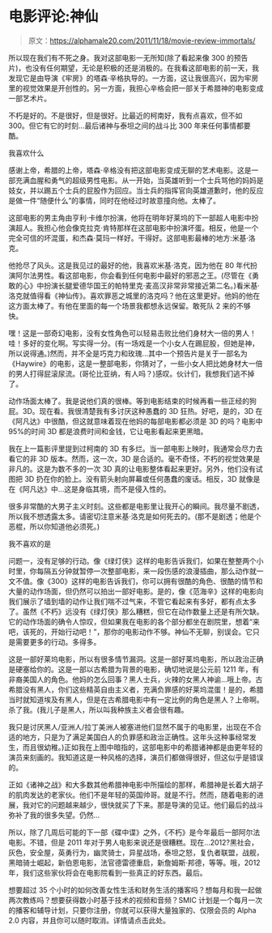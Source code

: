 # 电影评论:神仙

> 原文：<https://alphamale20.com/2011/11/18/movie-review-immortals/>

所以现在我们有不死之身。我对这部电影一无所知(除了看起来像 300 的预告片)，也没有任何期望，无论是积极的还是消极的。在我看这部电影的前一天，我发现它是由导演《牢房》的塔森·辛格执导的。一方面，这让我很高兴，因为牢房里的视觉效果是开创性的。另一方面，我担心辛格会把一部关于希腊神的电影变成一部艺术片。

不朽是好的。不是很好，但是很好。比最近的柯南好，我有点喜欢，但不如 300。但它有它的时刻...最后诸神与泰坦之间的战斗比 300 年来任何事情都要酷。

我喜欢什么

感谢上帝，希腊的上帝，塔森·辛格没有把这部电影变成无聊的艺术电影。这是一部充满血腥和勇气的超级男性电影。从一开始，当英雄听到一个士兵骂他的妈妈是妓女，并以踢五个士兵的屁股作为回应。当士兵的指挥官向英雄道歉时，他的反应是做一件“随便什么”的事情，同时在他经过时故意撞向他。太棒了。

这部电影的男主角由亨利·卡维尔扮演，他将在明年好莱坞的下一部超人电影中扮演超人。我担心他会像克拉克·肯特那样在这部电影中扮演坏蛋。相反，他是一个完全可信的坏混蛋，和杰森·莫玛一样好。干得好。这部电影最棒的地方:米基·洛克。

他抢尽了风头。这是我见过的最好的他，我喜欢米基·洛克，因为他在 80 年代扮演阿尔法男性。看这部电影，你会看到任何电影中最好的邪恶之王。(尽管在《勇敢的心》中扮演长腿爱德华国王的帕特里克·麦高汉非常非常接近第二名。)看米基·洛克就值得看《神仙传》。喜欢罪恶之城里的洛克吗？他在这里更好。他妈的他在这方面太棒了。有他在里面的每一个场景我都想永远保留。敢死队 2 来的不够快。

嘿！这是一部奇幻电影，没有女性角色可以轻易击败比他们身材大一倍的男人！哇！多好的变化啊。写实得一分。(有一场戏是一个小女人在踢屁股，但她是神，所以说得通。)然而，并不全是巧克力和玫瑰...其中一个预告片是关于一部名为《Haywire》的电影，这是一整部电影，你猜对了，一些小女人把比她身材大一倍的男人打得屁滚尿流。(哥伦比亚纳，有人吗？)感叹。伙计们，我想我们逃不掉了。

动作场面太棒了。我是说他们真的很棒。等到电影结束的时候再看一些正经的狗屁。3D。现在看。我很清楚我有多讨厌这种愚蠢的 3D 狂热。好吧，是的，3D 在《阿凡达》中很酷，但这就意味着现在他妈的每部电影都必须是 3D 的吗？电影中 95%的时间 3D 都是浪费时间和金钱，它让电影看起来更黑暗。

我在上一篇影评里提到过柯南的 3D 有多烂。当一部电影上映时，我通常会尽力去看它的非 3D 版本。然而，这一次，3D 是合适的。毫不奇怪，不朽的视觉效果是非凡的。这是为数不多的一次 3D 真的让电影整体看起来更好。另外，他们没有试图把 3D 扔在你的脸上。没有箭头射向屏幕或任何愚蠢的废话。相反，3D 就像是在《阿凡达》中...这是身临其境，而不是侵入性的。

很多非常酷的大男子主义时刻。这些都是电影里让我开心的瞬间。我尽量不剧透，所以我不想透露太多。请密切注意米基·洛克是如何死去的。(那不是剧透；他是个恶棍，所以你知道他必须死。)

我不喜欢的是

问题一，没有足够的行动。像《绿灯侠》这样的电影告诉我们，如果在整整两个小时里，你每隔五分钟就暂停一次整部电影，来一段伤感的浪漫插曲，那么动作就一文不值。像《300》这样的电影告诉我们，你可以拥有很酷的角色、很酷的情节和大量的动作场面，但仍然可以拍出一部好电影。是的，像《范海辛》这样的电影向我们展示了墙到墙的动作让我们喘不过气来，不管它看起来有多好，都有点太多了。虽然《不朽》远没有《绿灯侠》那么糟糕，但它在动作数量上还是有所欠缺。它的动作场面的确令人惊叹，但如果我在电影的各个部分都坐在剧院里，想着“来吧，该死的，开始行动吧！”，那你的电影动作不够。神仙不无聊，别误会。它只是需要更多的行动。多得多。

这是一部好莱坞电影，所以有很多情节漏洞。这是一部好莱坞电影，所以政治正确是硬塞给你的。这是一部以古希腊为背景的电影，确切地说是公元前 1211 年，有非裔美国人的角色。他妈的怎么回事？黑人士兵，火辣的女黑人神谕...哦上帝。古希腊没有黑人，你们这些精英自由主义者，充满负罪感的好莱坞混蛋！是的，希腊当时就知道埃及有黑人，但是在古希腊电影中有一定比例的角色是黑人？上帝啊。杀了我。(我儿子是黑人，所以叫我种族主义者会很有趣。

我只是讨厌黑人/亚洲人/拉丁美洲人被塞进他们显然不属于的电影里，出现在不合适的地方，只是为了满足美国白人的负罪感和政治正确性。这年头这种事经常发生，而且很幼稚。)正如我在上图中暗指的，这部电影中的希腊诸神都是由更年轻的演员来刻画的。我知道这是一种风格的选择，演员们都做得很好，但这似乎是错误的。

正如《诸神之战》和大多数其他希腊神电影中所描绘的那样，希腊神是长着大胡子的肌肉发达的老家伙。他们不是年轻的英国帅哥。就是不行。然而，随着电影的进展，我对它的问题越来越少，很快就买了下来。那是导演的见证。他们最后的战斗弥补了我的很多失望。仍然...

所以，除了几周后可能的下一部《碟中谍》之外，《不朽》是今年最后一部阿尔法电影。不错，但是 2011 年对于男人电影来说还是很糟糕。现在...2012?黑社会，灰色，安全屋，英勇行为，幽灵骑士，异星战场，泰坦之怒，复仇者联盟，战舰，黑暗骑士崛起，新伯恩电影，法官德雷德重启，新詹姆斯·邦德，等等。哦，2012 年，我们这些家伙将会在电影院看到一些真正的好东西。最后。

想要超过 35 个小时的如何改善女性生活和财务生活的播客吗？想每月和我一起做两次教练吗？想要获得数小时基于技术的视频和音频？SMIC 计划是一个每月一次的播客和辅导计划，只要你注册，你就可以获得大量独家的、仅限会员的 Alpha 2.0 内容，并且你可以随时取消。详情请点击此处。